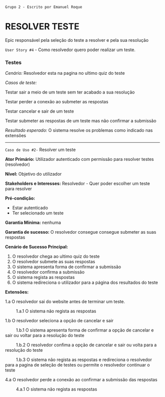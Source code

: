 `Grupo 2 - Escrito por Emanuel Roque`
# RESOLVER TESTE
Epic responsável pela seleção do teste a resolver e pela sua resolução

`User Story #4` - Como resolvedor quero poder realizar um teste.

### Testes

_Cenário:_ Resolvedor esta na pagina no ultimo quiz do teste

_Casos de teste:_

Testar sair a meio de um teste sem ter acabado a sua resolução

Testar perder a conexão ao submeter as respostas

Testar cancelar e sair de um teste

Testar submeter as respostas de um teste mas não confirmar a submissão

_Resultado esperado:_ O sistema resolve os problemas como indicado nas extensões

---

`Caso de Uso #2-` Resolver um teste

__Ator Primário:__ Utilizador autenticado com permissão para resolver testes (resolvedor)

__Nível:__ Objetivo do utilizador

__Stakeholders e Interesses:__ Resolvedor - Quer poder escolher um teste para resolver

__Pré-condição:__ 
*   Estar autenticado
*   Ter selecionado um teste

__Garantia Mínima:__ nenhuma

__Garantia de sucesso:__ O resolvedor consegue consegue submeter as suas respostas

__Cenário de Sucesso Principal:__
1. O resolvedor chega ao ultimo quiz do teste
2. O resolvedor submete as suas respostas
3. O sistema apresenta forma de confirmar a submissão
4. O resolvedor confirma a submissão
5. O sistema regista as respostas
6. O sistema redireciona o utilizador para a página dos resultados do teste

__Extensões:__ 

1.a O resolvedor sai do website antes de terminar um teste.

&nbsp;&nbsp;&nbsp;&nbsp;&nbsp;&nbsp;&nbsp;&nbsp; 1.a.1 O sistema não regista as respostas

1.b O resolvedor seleciona a opção de cancelar e sair

&nbsp;&nbsp;&nbsp;&nbsp;&nbsp;&nbsp;&nbsp;&nbsp; 1.b.1 O sistema apresenta forma de confirmar a opção de cancelar e sair ou voltar para a resolução do teste

&nbsp;&nbsp;&nbsp;&nbsp;&nbsp;&nbsp;&nbsp;&nbsp; 1.b.2 O resolvedor confima a opção de cancelar e sair ou volta para a resolução do teste

&nbsp;&nbsp;&nbsp;&nbsp;&nbsp;&nbsp;&nbsp;&nbsp; 1.b.3 O sistema não regista as respostas e redireciona o resolvedor para a pagina de seleção de testes ou permite o resolvedor continuar o teste

4.a O resolvedor perde a conexão ao confirmar a submissão das respostas

&nbsp;&nbsp;&nbsp;&nbsp;&nbsp;&nbsp;&nbsp;&nbsp; 4.a.1 O sistema não regista as respostas
